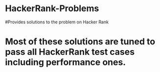 # HackerRank-Problems
#Provides solutions to the problem on Hacker Rank
# Most of these solutions are tuned to pass all HackerRank test cases including performance ones. 
